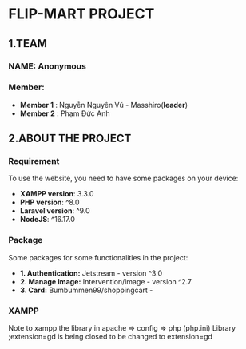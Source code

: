 # FLIP-MART PROJECT

## 1.TEAM

### NAME: Anonymous

### Member:

-   **Member 1** : Nguyễn Nguyên Vũ - Masshiro(**leader**)
-   **Member 2** : Phạm Đức Anh

## 2.ABOUT THE PROJECT

### Requirement

To use the website, you need to have some packages on your device:

-   **XAMPP version**: 3.3.0
-   **PHP version**: ^8.0
-   **Laravel version**: ^9.0
-   **NodeJS**: ^16.17.0

### Package

Some packages for some functionalities in the project:
-   **1. Authentication:**  Jetstream - version ^3.0
-   **2. Manage Image:**    Intervention/image - version ^2.7
-   **3. Card:**            Bumbummen99/shoppingcart - 
### XAMPP
Note to xampp the library in apache => config => php (php.ini)
Library ;extension=gd is being closed to be changed to extension=gd
